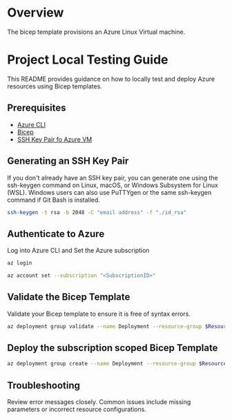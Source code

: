 # Overview

The bicep template provisions an Azure Linux Virtual machine.

# Project Local Testing Guide

This README provides guidance on how to locally test and deploy Azure resources using Bicep templates.

## Prerequisites
- [Azure CLI](https://docs.microsoft.com/en-us/cli/azure/install-azure-cli)
- [Bicep](https://docs.microsoft.com/en-us/azure/azure-resource-manager/bicep/install)
- [SSH Key Pair fo Azure VM](https://learn.microsoft.com/en-us/azure/virtual-machines/linux/mac-create-ssh-keys#create-an-ssh-key-pair)

## Generating an SSH Key Pair

If you don't already have an SSH key pair, you can generate one using the ssh-keygen command on Linux, macOS, or Windows Subsystem for Linux (WSL). Windows users can also use PuTTYgen or the same ssh-keygen command if Git Bash is installed.

```bash
ssh-keygen -t rsa -b 2048 -C "email address" -f "./id_rsa"
```

## Authenticate to Azure

Log into Azure CLI and Set the Azure subscription


```bash
az login

az account set --subscription "<SubscriptionID>"
```

## Validate the Bicep Template

Validate your Bicep template to ensure it is free of syntax errors.

```bash
az deployment group validate --name Deployment --resource-group $ResourceGroupName --template-file main.bicep --parameters parameter.bicepparam
```

## Deploy the subscription scoped Bicep Template

```bash
az deployment group create --name Deployment --resource-group $ResourceGroupName --template-file main.bicep --parameters parameter.bicepparam
```

## Troubleshooting

Review error messages closely. Common issues include missing parameters or incorrect resource configurations.